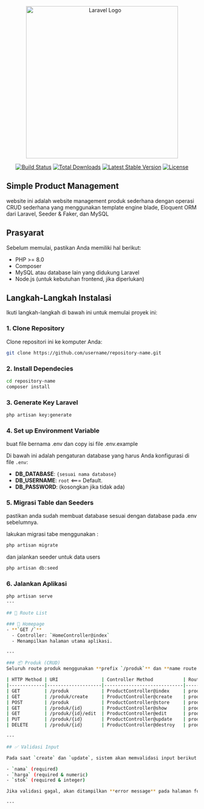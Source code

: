 <p align="center"><a href="https://laravel.com" target="_blank"><img src="https://raw.githubusercontent.com/laravel/art/master/logo-lockup/5%20SVG/2%20CMYK/1%20Full%20Color/laravel-logolockup-cmyk-red.svg" width="400" alt="Laravel Logo"></a></p>

<p align="center">
<a href="https://github.com/laravel/framework/actions"><img src="https://github.com/laravel/framework/workflows/tests/badge.svg" alt="Build Status"></a>
<a href="https://packagist.org/packages/laravel/framework"><img src="https://img.shields.io/packagist/dt/laravel/framework" alt="Total Downloads"></a>
<a href="https://packagist.org/packages/laravel/framework"><img src="https://img.shields.io/packagist/v/laravel/framework" alt="Latest Stable Version"></a>
<a href="https://packagist.org/packages/laravel/framework"><img src="https://img.shields.io/packagist/l/laravel/framework" alt="License"></a>
</p>

## Simple Product Management

website ini adalah website management produk sederhana dengan operasi CRUD sederhana yang menggunakan template engine blade, Eloquent ORM dari Laravel, Seeder & Faker, dan MySQL

## Prasyarat

Sebelum memulai, pastikan Anda memiliki hal berikut:

-   PHP >= 8.0
-   Composer
-   MySQL atau database lain yang didukung Laravel
-   Node.js (untuk kebutuhan frontend, jika diperlukan)

## Langkah-Langkah Instalasi

Ikuti langkah-langkah di bawah ini untuk memulai proyek ini:

### 1. Clone Repository

Clone repositori ini ke komputer Anda:

```bash
git clone https://github.com/username/repository-name.git
```

### 2. Install Dependecies

```bash
cd repository-name
composer install
```

### 3. Generate Key Laravel

```bash
php artisan key:generate
```

### 4. Set up Environment Variable

buat file bernama .env dan
copy isi file .env.example

Di bawah ini adalah pengaturan database yang harus Anda konfigurasi di file `.env`:

-   **DB_DATABASE**: `{sesuai nama database}`
-   **DB_USERNAME**: `root` <=== Default.
-   **DB_PASSWORD**: (kosongkan jika tidak ada)

### 5. Migrasi Table dan Seeders

pastikan anda sudah membuat database sesuai dengan database pada .env sebelumnya.

lakukan migrasi tabe menggunakan :

```bash
php artisan migrate
```

dan jalankan seeder untuk data users

```bash
php artisan db:seed
```

### 6. Jalankan Aplikasi

```bash
php artisan serve
---

## 🚀 Route List

### 🔹 Homepage
- **`GET /`**
  - Controller: `HomeController@index`
  - Menampilkan halaman utama aplikasi.

---

### 📦 Produk (CRUD)
Seluruh route produk menggunakan **prefix `/produk`** dan **name route `produk.`**.

| HTTP Method | URI                | Controller Method           | Route Name       | Deskripsi                             |
|-------------|--------------------|-----------------------------|------------------|----------------------------------------|
| GET         | /produk            | ProductController@index     | produk.index     | Menampilkan daftar seluruh produk      |
| GET         | /produk/create     | ProductController@create    | produk.create    | Menampilkan form tambah produk         |
| POST        | /produk            | ProductController@store     | produk.store     | Menyimpan produk baru ke database      |
| GET         | /produk/{id}       | ProductController@show      | produk.show      | Menampilkan detail dari satu produk    |
| GET         | /produk/{id}/edit  | ProductController@edit      | produk.edit      | Menampilkan form edit produk           |
| PUT         | /produk/{id}       | ProductController@update    | produk.update    | Memperbarui data produk berdasarkan ID |
| DELETE      | /produk/{id}       | ProductController@destroy   | produk.destroy   | Menghapus produk dari database         |

---

## ✅ Validasi Input

Pada saat `create` dan `update`, sistem akan memvalidasi input berikut:

- `nama` (required)
- `harga` (required & numeric)
- `stok` (required & integer)

Jika validasi gagal, akan ditampilkan **error message** pada halaman form.

---

```
